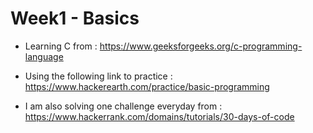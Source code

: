 # Week1 - Basics

- Learning C from : https://www.geeksforgeeks.org/c-programming-language

- Using the following link to practice : https://www.hackerearth.com/practice/basic-programming

- I am also solving one challenge everyday from : https://www.hackerrank.com/domains/tutorials/30-days-of-code